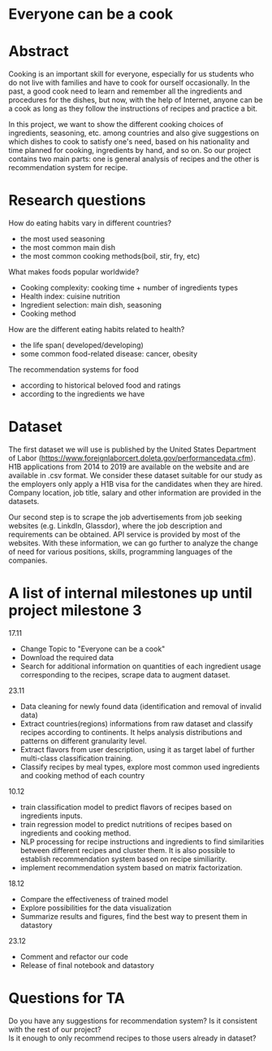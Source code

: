 # Everyone can be a cook

# Abstract
Cooking is an important skill for everyone, especially for us students who do not live with families and have to cook for ourself occasionally. In the past, a good cook need to learn and remember all the ingredients and procedures for the dishes, but now, with the help of Internet, anyone can be a cook as long as they follow the instructions of recipes and practice a bit. 

In this project, we want to show the different cooking choices of ingredients, seasoning, etc. among countries and also give suggestions on which dishes to cook to satisfy one's need, based on his nationality and time planned for cooking, ingredients by hand, and so on. So our project contains two main parts: one is general analysis of recipes and the other is recommendation system for recipe. 

# Research questions
How do eating habits vary in different countries?
- the most used seasoning
- the most common main dish
- the most common cooking methods(boil, stir, fry, etc)

What makes foods popular worldwide?
- Cooking complexity: cooking time + number of ingredients types
- Health index: cuisine nutrition
- Ingredient selection: main dish, seasoning
- Cooking method

How are the different eating habits related to health?
- the life span( developed/developing)
- some common food-related disease: cancer, obesity

The recommendation systems for food
- according to historical beloved food and ratings
- according to the ingredients we have

# Dataset
The first dataset we will use is published by the United States Department of Labor (https://www.foreignlaborcert.doleta.gov/performancedata.cfm). H1B applications from 2014 to 2019 are available on the website and are available in .csv format. We consider these dataset suitable for our study as the employers only apply a H1B visa for the candidates when they are hired. Company location, job title, salary and other information are provided in the datasets. 

Our second step is to scrape the job advertisements from job seeking websites (e.g. LinkdIn, Glassdor), where the job description and requirements can be obtained. API service is provided by most of the websites. With these information, we can go further to analyze the change of need for various positions, skills, programming languages of the companies.   
# A list of internal milestones up until project milestone 3

17.11

- Change Topic to "Everyone can be a cook"
- Download the required data
- Search for additional information on quantities of each ingredient usage corresponding to the recipes, scrape data to augment dataset.

23.11

- Data cleaning for newly found data (identification and removal of invalid data)
- Extract countries(regions) informations from raw dataset and classify recipes according to continents. It helps analysis distributions and patterns on different granularity level.
- Extract flavors from user description, using it as target label of further multi-class classification training. 
- Classify recipes by meal types, explore most common used ingredients and cooking method of each country

10.12

- train classification model to predict flavors of recipes based on ingredients inputs.
- train regression model to predict nutritions of recipes based on ingredients and cooking method.
- NLP processing for recipe instructions and ingredients to find similarities between different recipes and cluster them. It is also possible to establish recommendation system based on recipe similiarity. 
- implement recommendation system based on matrix factorization.

18.12

- Compare the effectiveness of trained model 
- Explore possibilities for the data visualization
- Summarize results and figures, find the best way to present them in datastory

23.12

- Comment and refactor our code
- Release of final notebook and datastory

# Questions for TA
Do you have any suggestions for recommendation system? Is it consistent with the rest of our project?  
Is it enough to only recommend recipes to those users already in dataset?  
